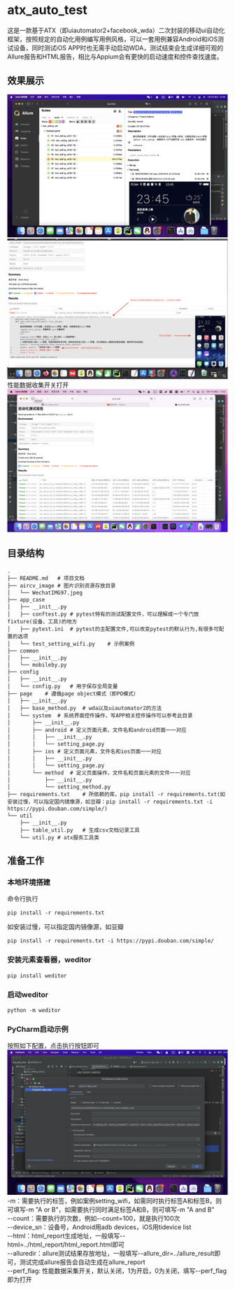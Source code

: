 # atx_auto_test
这是一款基于ATX（即uiautomator2+facebook_wda）二次封装的移动ui自动化框架，按照规定的自动化用例编写用例风格，可以一套用例兼容Android和iOS测试设备，同时测试iOS APP时也无需手动启动WDA，测试结束会生成详细可观的Allure报告和HTML报告，相比与Appium会有更快的启动速度和控件查找速度。
## 效果展示
![效果展示_1.png](exampe_image%2F%E6%95%88%E6%9E%9C%E5%B1%95%E7%A4%BA_1.png)
![效果展示_2.png](exampe_image%2F%E6%95%88%E6%9E%9C%E5%B1%95%E7%A4%BA_2.png)
性能数据收集开关打开
![效果展示_3.png](exampe_image%2F%E6%95%88%E6%9E%9C%E5%B1%95%E7%A4%BA_3.png)
## 目录结构
```
.
├── README.md   # 项目文档
├── aircv_image # 图片识别资源存放目录
│   └── WechatIMG97.jpeg
├── app_case
│   ├── __init__.py
│   ├── conftest.py # pytest特有的测试配置文件，可以理解成一个专门放fixture(设备、工具)的地方
│   ├── pytest.ini  # pytest的主配置文件,可以改变pytest的默认行为,有很多可配置的选项
│   └── test_setting_wifi.py    # 示例案例
├── common
│   ├── __init__.py
│   └── mobileby.py
├── config
│   ├── __init__.py
│   └── config.py   # 用于保存全局变量
├── page    # 遵循page object模式（即PO模式）
│   ├── __init__.py
│   ├── base_method.py  # wda以及uiautomator2的方法
│   └── system  # 系统界面控件操作，写APP相关控件操作可以参考此目录
│       ├── __init__.py
│       ├── android # 定义页面元素，文件名和android页面一一对应
│       │   ├── __init__.py
│       │   └── setting_page.py
│       ├── ios # 定义页面元素，文件名和ios页面一一对应
│       │   ├── __init__.py
│       │   └── setting_page.py
│       └── method  # 定义页面操作，文件名和页面元素的文件一一对应
│           ├── __init__.py
│           └── setting_method.py
├── requirements.txt    # 所依赖的库，pip install -r requirements.txt(如安装过慢，可以指定国内镜像源，如豆瓣：pip install -r requirements.txt -i https://pypi.douban.com/simple/)
└── util
    ├── __init__.py
    ├── table_util.py   # 生成csv文档记录工具
    └── util.py # atx服务工具类
```
## 准备工作
### 本地环境搭建
命令行执行
```angular2html
pip install -r requirements.txt
```
如安装过慢，可以指定国内镜像源，如豆瓣
```angular2html
pip install -r requirements.txt -i https://pypi.douban.com/simple/
```
### 安装元素查看器，weditor
```angular2html
pip install weditor
```
### 启动weditor
```angular2html
python -m weditor
```
### PyCharm启动示例
按照如下配置，点击执行按钮即可<br /> 
![pycharm_start.png](exampe_image%2Fpycharm_start.png)
-m：需要执行的标签，例如案例setting_wifi，如需同时执行标签A和标签B，则可填写-m "A or B"，如需要执行同时满足标签A和B，则可填写-m "A and B"<br /> 
--count：需要执行的次数，例如--count=100，就是执行100次<br />
--device_sn：设备号，Android用adb devices，iOS用tidevice list<br />
--html：html_report生成地址，一般填写--html=../html_report/html_report.html即可<br /> 
--alluredir：allure测试结果存放地址，一般填写--allure_dir=../allure_result即可，测试完成allure报告会自动生成在allure_report<br />
--perf_flag: 性能数据采集开关，默认关闭，1为开启，0为关闭，填写--perf_flag即为打开